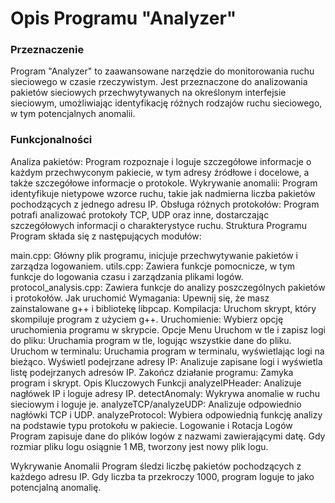 # Opis Programu "Analyzer"
### Przeznaczenie
Program "Analyzer" to zaawansowane narzędzie do monitorowania ruchu sieciowego w czasie rzeczywistym. Jest przeznaczone do analizowania pakietów sieciowych przechwytywanych na określonym interfejsie sieciowym, umożliwiając identyfikację różnych rodzajów ruchu sieciowego, w tym potencjalnych anomalii.

### Funkcjonalności
Analiza pakietów: Program rozpoznaje i loguje szczegółowe informacje o każdym przechwyconym pakiecie, w tym adresy źródłowe i docelowe, a także szczegółowe informacje o protokole.
Wykrywanie anomalii: Program identyfikuje nietypowe wzorce ruchu, takie jak nadmierna liczba pakietów pochodzących z jednego adresu IP.
Obsługa różnych protokołów: Program potrafi analizować protokoły TCP, UDP oraz inne, dostarczając szczegółowych informacji o charakterystyce ruchu.
Struktura Programu
Program składa się z następujących modułów:

main.cpp: Główny plik programu, inicjuje przechwytywanie pakietów i zarządza logowaniem.
utils.cpp: Zawiera funkcje pomocnicze, w tym funkcje do logowania czasu i zarządzania plikami logów.
protocol_analysis.cpp: Zawiera funkcje do analizy poszczególnych pakietów i protokołów.
Jak uruchomić
Wymagania: Upewnij się, że masz zainstalowane g++ i bibliotekę libpcap.
Kompilacja: Uruchom skrypt, który skompiluje program z użyciem g++.
Uruchomienie: Wybierz opcję uruchomienia programu w skrypcie.
Opcje Menu
Uruchom w tle i zapisz logi do pliku: Uruchamia program w tle, logując wszystkie dane do pliku.
Uruchom w terminalu: Uruchamia program w terminalu, wyświetlając logi na bieżąco.
Wyświetl podejrzane adresy IP: Analizuje zapisane logi i wyświetla listę podejrzanych adresów IP.
Zakończ działanie programu: Zamyka program i skrypt.
Opis Kluczowych Funkcji
analyzeIPHeader: Analizuje nagłówek IP i loguje adresy IP.
detectAnomaly: Wykrywa anomalie w ruchu sieciowym i loguje je.
analyzeTCP/analyzeUDP: Analizuje odpowiednio nagłówki TCP i UDP.
analyzeProtocol: Wybiera odpowiednią funkcję analizy na podstawie typu protokołu w pakiecie.
Logowanie i Rotacja Logów
Program zapisuje dane do plików logów z nazwami zawierającymi datę. Gdy rozmiar pliku logu osiągnie 1 MB, tworzony jest nowy plik logu.

Wykrywanie Anomalii
Program śledzi liczbę pakietów pochodzących z każdego adresu IP. Gdy liczba ta przekroczy 1000, program loguje to jako potencjalną anomalię.